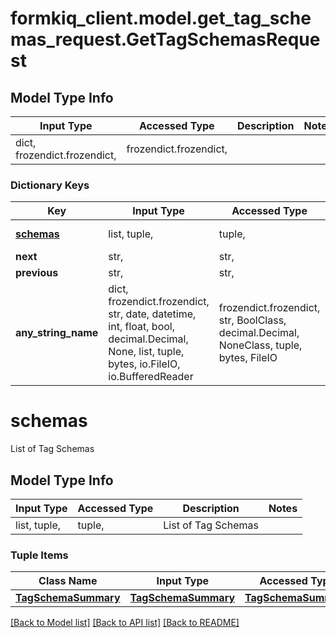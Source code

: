 # formkiq_client.model.get_tag_schemas_request.GetTagSchemasRequest

## Model Type Info
Input Type | Accessed Type | Description | Notes
------------ | ------------- | ------------- | -------------
dict, frozendict.frozendict,  | frozendict.frozendict,  |  | 

### Dictionary Keys
Key | Input Type | Accessed Type | Description | Notes
------------ | ------------- | ------------- | ------------- | -------------
**[schemas](#schemas)** | list, tuple,  | tuple,  | List of Tag Schemas | [optional] 
**next** | str,  | str,  |  | [optional] 
**previous** | str,  | str,  |  | [optional] 
**any_string_name** | dict, frozendict.frozendict, str, date, datetime, int, float, bool, decimal.Decimal, None, list, tuple, bytes, io.FileIO, io.BufferedReader | frozendict.frozendict, str, BoolClass, decimal.Decimal, NoneClass, tuple, bytes, FileIO | any string name can be used but the value must be the correct type | [optional]

# schemas

List of Tag Schemas

## Model Type Info
Input Type | Accessed Type | Description | Notes
------------ | ------------- | ------------- | -------------
list, tuple,  | tuple,  | List of Tag Schemas | 

### Tuple Items
Class Name | Input Type | Accessed Type | Description | Notes
------------- | ------------- | ------------- | ------------- | -------------
[**TagSchemaSummary**](TagSchemaSummary.md) | [**TagSchemaSummary**](TagSchemaSummary.md) | [**TagSchemaSummary**](TagSchemaSummary.md) |  | 

[[Back to Model list]](../../README.md#documentation-for-models) [[Back to API list]](../../README.md#documentation-for-api-endpoints) [[Back to README]](../../README.md)

